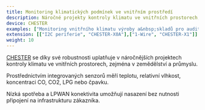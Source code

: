```yaml
---
title: Monitoring klimatických podmínek ve vnitřním prostředí
description: Náročné projekty kontroly klimatu ve vnitřních prostorech, zejména v zemědělství a průmyslu.
device: CHESTER
examples: ["Monitoring vnitřního klimatu výroby a&nbsp;skladů pro audity kvality","Monitoring indexu teploty a vlhkosti (THI) u&nbsp;chovatelů zvířat","Monitoring klimatu v&nbsp;kancelářských prostorech","Monitoring teploty v&nbsp;mrazících a&nbsp;chladících boxech"]
extension: [["I2C periferie", "CHESTER-X0A"],["1-Wire", "CHESTER-X1"]]
weight: 10
---
```


[CHESTER](/cs/chester/) se díky své robustnosti uplatňuje v náročnějších projektech kontroly klimatu ve vnitřních prostorech, zejména v zemědělství a průmyslu.

Prostřednictvím integrovaných senzorů měří teplotu, relativní vlhkost, koncentraci CO, CO2, LPG nebo čpavku.

Nízká spotřeba a LPWAN konektivita umožňují nasazení bez nutnosti připojení na infrastrukturu zákazníka.
